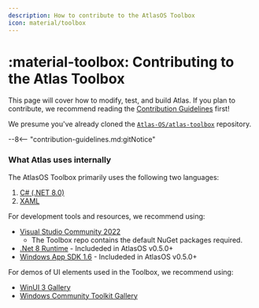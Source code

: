 ```yaml
---
description: How to contribute to the AtlasOS Toolbox
icon: material/toolbox
---
```


# :material-toolbox: Contributing to the Atlas Toolbox

This page will cover how to modify, test, and build Atlas. If you plan to contribute, we recommend reading the [Contribution Guidelines](index.md) first!

We presume you've already cloned the [`Atlas-OS/atlas-toolbox`](https://github.com/Atlas-OS/atlas-toolbox) repository.

--8<-- "contribution-guidelines.md:gitNotice"

### What Atlas uses internally

The AtlasOS Toolbox primarily uses the following two languages:

1. [C# (.NET 8.0)](https://learn.microsoft.com/en-us/dotnet/csharp/tour-of-csharp/) 
1. [XAML](https://learn.microsoft.com/en-us/dotnet/desktop/wpf/xaml/?view=netdesktop-9.0)

For development tools and resources, we recommend using:

- [Visual Studio Community 2022](https://visualstudio.microsoft.com/vs/)
    - The Toolbox repo contains the default NuGet packages required.
- [.Net 8 Runtime](https://download.visualstudio.microsoft.com/download/pr/fc8c9dea-8180-4dad-bf1b-5f229cf47477/c3f0536639ab40f1470b6bad5e1b95b8/windowsdesktop-runtime-8.0.13-win-x64.exe) - Includeded in AtlasOS v0.5.0+
- [Windows App SDK 1.6](https://download.microsoft.com/download/7a3a6a44-b07e-4ca5-8b63-2de185769dbc/WindowsAppRuntimeInstall-x64.exe) - Includeded in AtlasOS v0.5.0+

For demos of UI elements used in the Toolbox, we recommend using:

- [WinUI 3 Gallery](https://apps.microsoft.com/detail/9p3jfpwwdzrc)
- [Windows Community Toolkit Gallery](https://apps.microsoft.com/detail/9nblggh4tlcq)


